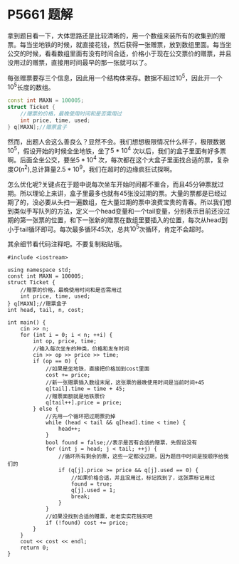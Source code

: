 # P5661 题解

拿到题目看一下，大体思路还是比较清晰的，用一个数组来装所有的收集到的赠票。每当坐地铁的时候，就直接花钱，然后获得一张赠票，放到数组里面。每当坐公交的时候，看看数组里面有没有时间合适，价格小于现在公交票价的赠票，并且没用过的赠票，直接用时间最早的那一张就可以了。

每张赠票要存三个信息，因此用一个结构体来存。数据不超过$10^5$，因此开一个$10^5$长度的数组。

```cpp
const int MAXN = 100005;
struct Ticket {
    //赠票的价格，最晚使用时间和是否需用过
    int price, time, used;
} q[MAXN];//赠票盒子
```

然而，出题人会这么善良么？显然不会。我们想想极限情况什么样子，极限数据$10^5$，假设开始的时候全坐地铁，坐了$5*10^4$ 次以后，我们的盒子里面有好多票啊。后面全坐公交，要坐$5*10^4$ 次，每次都在这个大盒子里面找合适的票，复杂度$O(n^2)$,总计算量$2.5*10^9$，我们在超时的边缘疯狂试探啊。

怎么优化呢?关键点在于题中说每次坐车开始时间都不重合，而且45分钟票就过期。所以理论上来讲，盒子里最多也就有45张没过期的票。大量的票都是已经过期了的，没必要从头扫一遍数组，在大量过期的票中浪费宝贵的青春。所以我们想到类似手写队列的方法，定义一个head变量和一个tail变量，分别表示目前还没过期的第一张票的位置，和下一张新的赠票在数组里要插入的位置，每次从head到小于tail循环即可。每次最多循环45次，总共$10^5$次循环，肯定不会超时。

其余细节看代码注释吧。不要复制粘贴哦。

```
#include <iostream>

using namespace std;
const int MAXN = 100005;
struct Ticket {
    //赠票的价格，最晚使用时间和是否需用过
    int price, time, used;
} q[MAXN];//赠票盒子
int head, tail, n, cost;

int main() {
    cin >> n;
    for (int i = 0; i < n; ++i) {
        int op, price, time;
        //输入每次坐车的种类，价格和发车时间
        cin >> op >> price >> time;
        if (op == 0) {
            //如果是坐地铁，直接把价格加到cost里面
            cost += price;
            //新一张赠票插入数组末尾，这张票的最晚使用时间是当前时间+45
            q[tail].time = time + 45;
            //赠票面额就是地铁票价
            q[tail++].price = price;
        } else {
            //先用一个循环把过期票扔掉
            while (head < tail && q[head].time < time) {
                head++;
            }
            bool found = false;//表示是否有合适的赠票，先假设没有
            for (int j = head; j < tail; ++j) {
                //循环所有剩余的票，这些一定都没过期，因为题目中时间是按顺序给我们的
                if (q[j].price >= price && q[j].used == 0) {
                    //如果价格合适，并且没用过，标记找到了，这张票标记用过
                    found = true;
                    q[j].used = 1;
                    break;
                }
            }
            //如果没找到合适的赠票，老老实实花钱买吧
            if (!found) cost += price;
        }
    }
    cout << cost << endl;
    return 0;
}
```
